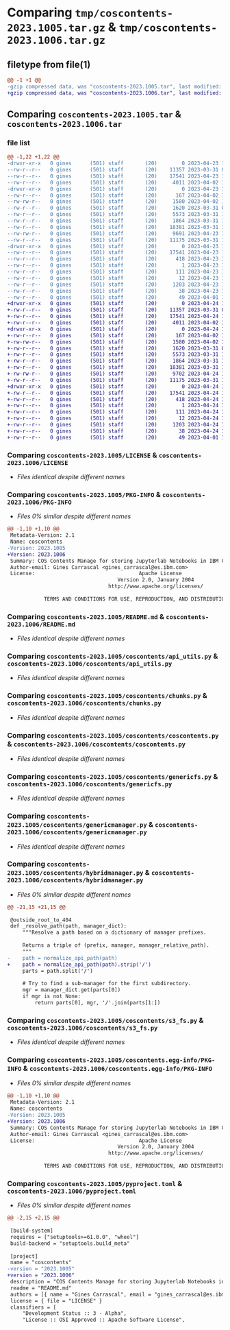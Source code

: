 # Comparing `tmp/coscontents-2023.1005.tar.gz` & `tmp/coscontents-2023.1006.tar.gz`

## filetype from file(1)

```diff
@@ -1 +1 @@
-gzip compressed data, was "coscontents-2023.1005.tar", last modified: Sun Apr 23 19:51:01 2023, max compression
+gzip compressed data, was "coscontents-2023.1006.tar", last modified: Mon Apr 24 18:34:54 2023, max compression
```

## Comparing `coscontents-2023.1005.tar` & `coscontents-2023.1006.tar`

### file list

```diff
@@ -1,22 +1,22 @@
-drwxr-xr-x   0 gines      (501) staff       (20)        0 2023-04-23 19:51:01.534973 coscontents-2023.1005/
--rw-r--r--   0 gines      (501) staff       (20)    11357 2023-03-31 07:24:34.000000 coscontents-2023.1005/LICENSE
--rw-r--r--   0 gines      (501) staff       (20)    17541 2023-04-23 19:51:01.534105 coscontents-2023.1005/PKG-INFO
--rw-r--r--   0 gines      (501) staff       (20)     4011 2023-04-02 18:31:47.000000 coscontents-2023.1005/README.md
-drwxr-xr-x   0 gines      (501) staff       (20)        0 2023-04-23 19:51:01.530736 coscontents-2023.1005/coscontents/
--rw-r--r--   0 gines      (501) staff       (20)      167 2023-04-02 18:23:10.000000 coscontents-2023.1005/coscontents/__init__.py
--rw-rw-r--   0 gines      (501) staff       (20)     1580 2023-04-02 18:19:10.000000 coscontents-2023.1005/coscontents/api_utils.py
--rw-r--r--   0 gines      (501) staff       (20)     1620 2023-03-31 08:02:44.000000 coscontents-2023.1005/coscontents/chunks.py
--rw-r--r--   0 gines      (501) staff       (20)     5573 2023-03-31 10:51:01.000000 coscontents-2023.1005/coscontents/coscontents.py
--rw-r--r--   0 gines      (501) staff       (20)     1864 2023-03-31 10:06:39.000000 coscontents-2023.1005/coscontents/genericfs.py
--rw-r--r--   0 gines      (501) staff       (20)    18381 2023-03-31 11:06:34.000000 coscontents-2023.1005/coscontents/genericmanager.py
--rw-rw-r--   0 gines      (501) staff       (20)     9691 2023-04-23 19:35:42.000000 coscontents-2023.1005/coscontents/hybridmanager.py
--rw-r--r--   0 gines      (501) staff       (20)    11175 2023-03-31 10:48:35.000000 coscontents-2023.1005/coscontents/s3_fs.py
-drwxr-xr-x   0 gines      (501) staff       (20)        0 2023-04-23 19:51:01.533514 coscontents-2023.1005/coscontents.egg-info/
--rw-r--r--   0 gines      (501) staff       (20)    17541 2023-04-23 19:51:01.000000 coscontents-2023.1005/coscontents.egg-info/PKG-INFO
--rw-r--r--   0 gines      (501) staff       (20)      418 2023-04-23 19:51:01.000000 coscontents-2023.1005/coscontents.egg-info/SOURCES.txt
--rw-r--r--   0 gines      (501) staff       (20)        1 2023-04-23 19:51:01.000000 coscontents-2023.1005/coscontents.egg-info/dependency_links.txt
--rw-r--r--   0 gines      (501) staff       (20)      111 2023-04-23 19:51:01.000000 coscontents-2023.1005/coscontents.egg-info/requires.txt
--rw-r--r--   0 gines      (501) staff       (20)       12 2023-04-23 19:51:01.000000 coscontents-2023.1005/coscontents.egg-info/top_level.txt
--rw-r--r--   0 gines      (501) staff       (20)     1203 2023-04-23 19:42:59.000000 coscontents-2023.1005/pyproject.toml
--rw-r--r--   0 gines      (501) staff       (20)       38 2023-04-23 19:51:01.535085 coscontents-2023.1005/setup.cfg
--rw-r--r--   0 gines      (501) staff       (20)       49 2023-04-01 10:03:43.000000 coscontents-2023.1005/setup.py
+drwxr-xr-x   0 gines      (501) staff       (20)        0 2023-04-24 18:34:54.220311 coscontents-2023.1006/
+-rw-r--r--   0 gines      (501) staff       (20)    11357 2023-03-31 07:24:34.000000 coscontents-2023.1006/LICENSE
+-rw-r--r--   0 gines      (501) staff       (20)    17541 2023-04-24 18:34:54.219836 coscontents-2023.1006/PKG-INFO
+-rw-r--r--   0 gines      (501) staff       (20)     4011 2023-04-02 18:31:47.000000 coscontents-2023.1006/README.md
+drwxr-xr-x   0 gines      (501) staff       (20)        0 2023-04-24 18:34:54.216332 coscontents-2023.1006/coscontents/
+-rw-r--r--   0 gines      (501) staff       (20)      167 2023-04-02 18:23:10.000000 coscontents-2023.1006/coscontents/__init__.py
+-rw-rw-r--   0 gines      (501) staff       (20)     1580 2023-04-02 18:19:10.000000 coscontents-2023.1006/coscontents/api_utils.py
+-rw-r--r--   0 gines      (501) staff       (20)     1620 2023-03-31 08:02:44.000000 coscontents-2023.1006/coscontents/chunks.py
+-rw-r--r--   0 gines      (501) staff       (20)     5573 2023-03-31 10:51:01.000000 coscontents-2023.1006/coscontents/coscontents.py
+-rw-r--r--   0 gines      (501) staff       (20)     1864 2023-03-31 10:06:39.000000 coscontents-2023.1006/coscontents/genericfs.py
+-rw-r--r--   0 gines      (501) staff       (20)    18381 2023-03-31 11:06:34.000000 coscontents-2023.1006/coscontents/genericmanager.py
+-rw-rw-r--   0 gines      (501) staff       (20)     9702 2023-04-24 18:33:22.000000 coscontents-2023.1006/coscontents/hybridmanager.py
+-rw-r--r--   0 gines      (501) staff       (20)    11175 2023-03-31 10:48:35.000000 coscontents-2023.1006/coscontents/s3_fs.py
+drwxr-xr-x   0 gines      (501) staff       (20)        0 2023-04-24 18:34:54.219119 coscontents-2023.1006/coscontents.egg-info/
+-rw-r--r--   0 gines      (501) staff       (20)    17541 2023-04-24 18:34:54.000000 coscontents-2023.1006/coscontents.egg-info/PKG-INFO
+-rw-r--r--   0 gines      (501) staff       (20)      418 2023-04-24 18:34:54.000000 coscontents-2023.1006/coscontents.egg-info/SOURCES.txt
+-rw-r--r--   0 gines      (501) staff       (20)        1 2023-04-24 18:34:54.000000 coscontents-2023.1006/coscontents.egg-info/dependency_links.txt
+-rw-r--r--   0 gines      (501) staff       (20)      111 2023-04-24 18:34:54.000000 coscontents-2023.1006/coscontents.egg-info/requires.txt
+-rw-r--r--   0 gines      (501) staff       (20)       12 2023-04-24 18:34:54.000000 coscontents-2023.1006/coscontents.egg-info/top_level.txt
+-rw-r--r--   0 gines      (501) staff       (20)     1203 2023-04-24 18:33:42.000000 coscontents-2023.1006/pyproject.toml
+-rw-r--r--   0 gines      (501) staff       (20)       38 2023-04-24 18:34:54.220481 coscontents-2023.1006/setup.cfg
+-rw-r--r--   0 gines      (501) staff       (20)       49 2023-04-01 10:03:43.000000 coscontents-2023.1006/setup.py
```

### Comparing `coscontents-2023.1005/LICENSE` & `coscontents-2023.1006/LICENSE`

 * *Files identical despite different names*

### Comparing `coscontents-2023.1005/PKG-INFO` & `coscontents-2023.1006/PKG-INFO`

 * *Files 0% similar despite different names*

```diff
@@ -1,10 +1,10 @@
 Metadata-Version: 2.1
 Name: coscontents
-Version: 2023.1005
+Version: 2023.1006
 Summary: COS Contents Manage for storing Jupyterlab Notebooks in IBM Cloud Object Storage
 Author-email: Gines Carrascal <gines_carrascal@es.ibm.com>
 License:                                  Apache License
                                    Version 2.0, January 2004
                                 http://www.apache.org/licenses/
         
            TERMS AND CONDITIONS FOR USE, REPRODUCTION, AND DISTRIBUTION
```

### Comparing `coscontents-2023.1005/README.md` & `coscontents-2023.1006/README.md`

 * *Files identical despite different names*

### Comparing `coscontents-2023.1005/coscontents/api_utils.py` & `coscontents-2023.1006/coscontents/api_utils.py`

 * *Files identical despite different names*

### Comparing `coscontents-2023.1005/coscontents/chunks.py` & `coscontents-2023.1006/coscontents/chunks.py`

 * *Files identical despite different names*

### Comparing `coscontents-2023.1005/coscontents/coscontents.py` & `coscontents-2023.1006/coscontents/coscontents.py`

 * *Files identical despite different names*

### Comparing `coscontents-2023.1005/coscontents/genericfs.py` & `coscontents-2023.1006/coscontents/genericfs.py`

 * *Files identical despite different names*

### Comparing `coscontents-2023.1005/coscontents/genericmanager.py` & `coscontents-2023.1006/coscontents/genericmanager.py`

 * *Files identical despite different names*

### Comparing `coscontents-2023.1005/coscontents/hybridmanager.py` & `coscontents-2023.1006/coscontents/hybridmanager.py`

 * *Files 0% similar despite different names*

```diff
@@ -21,15 +21,15 @@
 
 @outside_root_to_404
 def _resolve_path(path, manager_dict):
     """Resolve a path based on a dictionary of manager prefixes.
 
     Returns a triple of (prefix, manager, manager_relative_path).
     """
-    path = normalize_api_path(path)
+    path = normalize_api_path(path).strip('/')
     parts = path.split('/')
 
     # Try to find a sub-manager for the first subdirectory.
     mgr = manager_dict.get(parts[0])
     if mgr is not None:
         return parts[0], mgr, '/'.join(parts[1:])
```

### Comparing `coscontents-2023.1005/coscontents/s3_fs.py` & `coscontents-2023.1006/coscontents/s3_fs.py`

 * *Files identical despite different names*

### Comparing `coscontents-2023.1005/coscontents.egg-info/PKG-INFO` & `coscontents-2023.1006/coscontents.egg-info/PKG-INFO`

 * *Files 0% similar despite different names*

```diff
@@ -1,10 +1,10 @@
 Metadata-Version: 2.1
 Name: coscontents
-Version: 2023.1005
+Version: 2023.1006
 Summary: COS Contents Manage for storing Jupyterlab Notebooks in IBM Cloud Object Storage
 Author-email: Gines Carrascal <gines_carrascal@es.ibm.com>
 License:                                  Apache License
                                    Version 2.0, January 2004
                                 http://www.apache.org/licenses/
         
            TERMS AND CONDITIONS FOR USE, REPRODUCTION, AND DISTRIBUTION
```

### Comparing `coscontents-2023.1005/pyproject.toml` & `coscontents-2023.1006/pyproject.toml`

 * *Files 0% similar despite different names*

```diff
@@ -2,15 +2,15 @@
 
 [build-system]
 requires = ["setuptools>=61.0.0", "wheel"]
 build-backend = "setuptools.build_meta"
 
 [project]
 name = "coscontents"
-version = "2023.1005"
+version = "2023.1006"
 description = "COS Contents Manage for storing Jupyterlab Notebooks in IBM Cloud Object Storage"
 readme = "README.md"
 authors = [{ name = "Gines Carrascal", email = "gines_carrascal@es.ibm.com" }]
 license = { file = "LICENSE" }
 classifiers = [
     "Development Status :: 3 - Alpha",
     "License :: OSI Approved :: Apache Software License",
```

